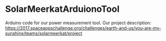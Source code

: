 # SolarMeerkatArduionoTool
Arduino code for our power measurement tool.
Our project description: 
https://2017.spaceappschallenge.org/challenges/earth-and-us/you-are-my-sunshine/teams/solarmeerkat/project
